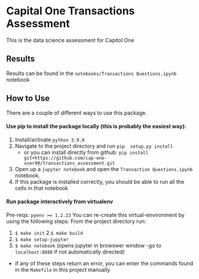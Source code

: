 # Capital One Transactions Assessment

This is the data science assessment for Capitol One

## Results
Results can be found in the ```notebooks/Transactions Questions.ipynb``` notebook

## How to Use
There are a couple of different ways to use this package.

#### Use pip to install the package locally (this is probably the easiest way):
1. Install/activate ```python 3.9.0```
2. Navigate to the project directory and run ```pip  setup.py install```
    - or you can install directly from github: ```pip install git+https://github.com/cap-one-user90/transactions_assessment.git```
3. Open up a ```jupyter notebook``` and open the ```Transaction Questions.ipynb``` notebook.
4. If this package is installed correctly, you should be able to run all the cells in that notebook


#### Run package interactively from virtualenv
Pre-reqs: ```pyenv >= 1.2.23```
You can re-create this virtual-environment by using the following steps:
From the project directory run:
 1. ```$ make init```
 2.```$ make build```
 3. ```$ make setup-jupyter```
 4. ```$ make notebook``` (opens jupyter in browswer window -go to ```localhost:8888``` if not automatically directed)
 * if any of these steps return an error, you can enter the commands found in the ```Makefile``` in this project manually



